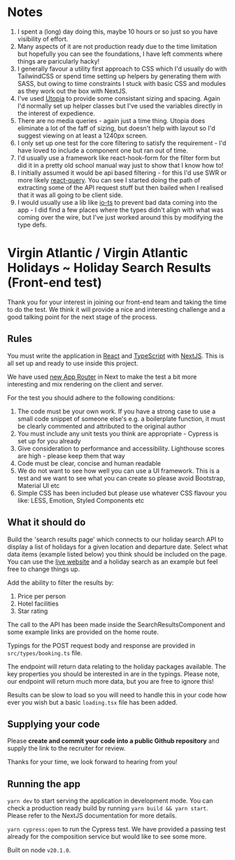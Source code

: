 # Notes

1. I spent a (long) day doing this, maybe 10 hours or so just so you have visibility of effort.
2. Many aspects of it are not production ready due to the time limitation but hopefully you can see the foundations, I have left comments where things are paricularly hacky!
3. I generally favour a utility first approach to CSS which I'd usually do with TailwindCSS or spend time setting up helpers by generating them with SASS, but owing to time constraints I stuck with basic CSS and modules as they work out the box with NextJS.
4. I've used [Utopia](https://utopia.fyi) to provide some consistant sizing and spacing. Again I'd normally set up helper classes but I've used the variables directly in the interest of expedience.
5. There are no media queries - again just a time thing. Utopia does eliminate a lot of the faff of sizing, but doesn't help with layout so I'd suggest viewing on at least a 1240px screen.
6. I only set up one test for the core filtering to satisfy the requirement - I'd have loved to include a component one but ran out of time.
7. I'd usually use a framework like react-hook-form for the filter form but did it in a pretty old school manual way just to show that I know how to!
8. I initially assumed it would be api based filtering - for this I'd use SWR or more likely [react-query](https://tanstack.com/query/latest/docs/framework/react/overview). You can see I started doing the path of extracting some of the API request stuff but then bailed when I realised that it was all going to be client side.
9. I would usually use a lib like [io-ts](https://github.com/gcanti/io-ts) to prevent bad data coming into the app - I did find a few places where the types didn't align with what was coming over the wire, but I've just worked around this by modifying the type defs.

# Virgin Atlantic / Virgin Atlantic Holidays ~ Holiday Search Results (Front-end test)

Thank you for your interest in joining our front-end team and taking the time to do the test. We think it will provide a nice and interesting challenge and a good talking point for the next stage of the process.

## Rules

You must write the application in [React](https://react.dev/) and [TypeScript](https://www.typescriptlang.org/) with [NextJS](https://nextjs.org/). This is all set up and ready to use inside this project.

We have used [new App Router](https://nextjs.org/docs/app/building-your-application/routing) in Next to make the test a bit more interesting and mix rendering on the client and server.

For the test you should adhere to the following conditions:

1. The code must be your own work. If you have a strong case to use a small code snippet of someone else's e.g. a
   boilerplate function, it must be clearly commented and attributed to the original author
1. You must include any unit tests you think are appropriate - Cypress is set up for you already
1. Give consideration to performance and accessibility. Lighthouse scores are high - please keep them that way
1. Code must be clear, concise and human readable
1. We do not want to see how well you can use a UI framework. This is a test and we want to see what you can create so please avoid Bootstrap, Material UI etc
1. Simple CSS has been included but please use whatever CSS flavour you like: LESS, Emotion, Styled Components etc

## What it should do

Build the 'search results page' which connects to our holiday search API to display a list of holidays for a given location and departure date. Select what data items (example listed below) you think should be included on the page. You can use the [live website](https://www.virginholidays.co.uk) and a holiday search as an example but feel free to change things up.

Add the ability to filter the results by:

1. Price per person
1. Hotel facilities
1. Star rating

The call to the API has been made inside the SearchResultsComponent and some example links are provided on the home route.

Typings for the POST request body and response are provided in `src/types/booking.ts` file.

The endpoint will return data relating to the holiday packages available. The key properties you should be interested in are in the typings. Please note, our endpoint will return much more data, but you are free to ignore this!

Results can be slow to load so you will need to handle this in your code how ever you wish but a basic `loading.tsx` file has been added.

## Supplying your code

Please **create and commit your code into a public Github repository** and supply the link to the recruiter for review.

Thanks for your time, we look forward to hearing from you!

## Running the app

`yarn dev` to start serving the application in development mode. You can check a production ready build by running `yarn build && yarn start`. Please refer to the NextJS documentation for more details.

`yarn cypress:open` to run the Cypress test. We have provided a passing test already for the composition service but would like to see some more.

Built on node `v20.1.0`.
